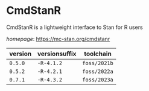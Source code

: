 # CmdStanR

CmdStanR is a lightweight interface to Stan for R users

*homepage*: <https://mc-stan.org/cmdstanr>

version | versionsuffix | toolchain
--------|---------------|----------
``0.5.0`` | ``-R-4.1.2`` | ``foss/2021b``
``0.5.2`` | ``-R-4.2.1`` | ``foss/2022a``
``0.7.1`` | ``-R-4.3.2`` | ``foss/2023a``
